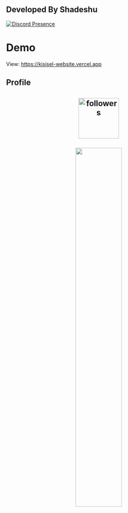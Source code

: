 ## Developed By Shadeshu

[![Discord Presence](https://api.lanyard.rest/v1/users/1090629202845372477)](https://discord.com/users/1090629202845372477)

# Demo

View: https://kisisel-website.vercel.app

## Profile
<h2 align="center">
<img alt="followers" title="Github'dan Takip Et" src="https://img.shields.io/github/followers/ThePasha2015?color=236ad3&labelColor=1155ba&style=for-the-badge&logo=github&label=follower" width="110px" /></a>
 <br> </br>
<img style="border-radius: 10px;" width="50%" src="https://cdn.discordapp.com/banners/1390406831645659220/a_e4f92567aa30cfc97cd7c45d6a6f5100.gif?size=1024&animated=true">
</h2>
